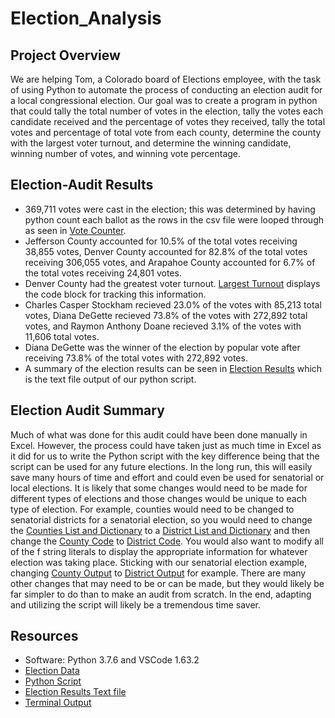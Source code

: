 # Election_Analysis
## Project Overview
We are helping Tom, a Colorado board of Elections employee, with the task of using Python to automate the process of conducting an election audit for a local congressional election. Our goal was to create a program in python that could tally the total number of votes in the election, tally the votes each candidate received and the percentage of votes they received, tally the total votes and percentage of total vote from each county, determine the county with the largest voter turnout, and determine the winning candidate, winning number of votes, and winning vote percentage. 
## Election-Audit Results
* 369,711 votes were cast in the election; this was determined by having python count each ballot as the rows in the csv file were looped through as seen in [Vote Counter](https://github.com/MDaily7/Election_Analysis/blob/main/Resources/total_votes_counter.png).
* Jefferson County accounted for 10.5% of the total votes receiving 38,855 votes, Denver County accounted for 82.8% of the total votes receiving 306,055 votes, and Arapahoe County accounted for 6.7% of the total votes receiving 24,801 votes. 
* Denver County had the greatest voter turnout. [Largest Turnout](https://github.com/MDaily7/Election_Analysis/blob/main/Resources/Largest_Turnout.png) displays the code block for tracking this information. 
* Charles Casper Stockham recieved 23.0% of the votes with 85,213 total votes, Diana DeGette recieved 73.8% of the votes with 272,892 total votes, and Raymon Anthony Doane recieved 3.1% of the votes with 11,606 total votes.
* Diana DeGette was the winner of the election by popular vote after receiving 73.8% of the total votes with 272,892 votes. 
* A summary of the election results can be seen in [Election Results](https://github.com/MDaily7/Election_Analysis/blob/main/Resources/txt_file_output.png) which is the text file output of our python script. 
## Election Audit Summary
Much of what was done for this audit could have been done manually in Excel. However, the process could have taken just as much time in Excel as it did for us to write the Python script with the key difference being that the script can be used for any future elections. In the long run, this will easily save many hours of time and effort and could even be used for senatorial or local elections. It is likely that some changes would need to be made for different types of elections and those changes would be unique to each type of election. For example, counties would need to be changed to senatorial districts for a senatorial election, so you would need to change the [Counties List and Dictionary](https://github.com/MDaily7/Election_Analysis/blob/main/Resources/County%20List%20and%20Dictionary.png) to a [District List and Dictionary](https://github.com/MDaily7/Election_Analysis/blob/main/Resources/District%20List%20and%20Dictionary.png) and then change the [County Code](https://github.com/MDaily7/Election_Analysis/blob/main/Resources/County%20Code.png) to [District Code](https://github.com/MDaily7/Election_Analysis/blob/main/Resources/District%20Code.png). You would also want to modify all of the f string literals to display the appropriate information for whatever election was taking place. Sticking with our senatorial election example, changing [County Output](https://github.com/MDaily7/Election_Analysis/blob/main/Resources/County%20Turnout%20f%20string.png) to [District Output](https://github.com/MDaily7/Election_Analysis/blob/main/Resources/District%20Turnout%20f%20string.png) for example. There are many other changes that may need to be or can be made, but they would likely be far simpler to do than to make an audit from scratch. In the end, adapting and utilizing the script will likely be a tremendous time saver. 
## Resources
* Software: Python 3.7.6 and VSCode 1.63.2
* [Election Data](https://github.com/MDaily7/Election_Analysis/blob/main/Resources/election_results.csv)
* [Python Script](https://github.com/MDaily7/Election_Analysis/blob/main/PyPoll_Challenge.py)
* [Election Results Text file](https://github.com/MDaily7/Election_Analysis/blob/main/Analysis/election_results.txt)
* [Terminal Output](https://github.com/MDaily7/Election_Analysis/blob/main/Resources/Terminal_Output.png)

